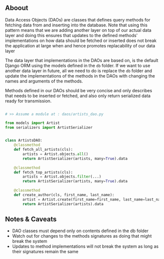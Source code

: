 ## Aboout

Data Access Objects (DAOs) are classes that defines query methods for fetching data from and inserting into the database. Note that using this pattern means that we are adding another layer on top of our actual data layer and doing this ensures that updates to the defined methods' implementations on how data should be fetched or inserted does not break the application at large when and hence promotes replacability of our data layer

The data layer that implementations in the DAOs are based on, is the default Django ORM using the models defined in the `db` folder. If we want to use another data layer in future, all we need to do is replace the `db` folder and update the implementations of the methods in the DAOs with changing the names and arguments of the methods.

Methods defined in our DAOs should be very concise and only describes that needs to be inserted or fetched, and also only return serialized data ready for transmission.

```python

# >> Assume a module at : daos/artists_dao.py

from models import Artist
from serializers import ArtistSerializer


class ArtistsDAO:
    @classmethod
    def fetch_all_artists(cls):
        artists = Artist.objects.all()
        return ArtistSerializer(artists, many=True).data
    
    @classmethod
    def fetch_top_artists(cls):
        artists = Artist.objects.filter(...)
        return ArtistSerializer(artists, many=True).data
    
    @classmethod
    def create_author(cls, first_name, last_name):
        artist = Artist.create(first_name=first_name, last_name=last_name)
        return ArtistSerializer(artists).data

```

## Notes & Caveats

- DAO classes must depend only on contents defined in the db folder
- Watch out for changes to the methods signatures as doing that might break the system
- Updates to method implementations will not break the system as long as their signatures remain the same
